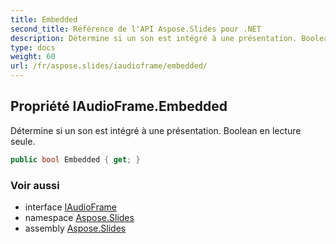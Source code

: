 ```yaml
---
title: Embedded
second_title: Référence de l'API Aspose.Slides pour .NET
description: Détermine si un son est intégré à une présentation. Boolean en lecture seule.
type: docs
weight: 60
url: /fr/aspose.slides/iaudioframe/embedded/
---
```


## Propriété IAudioFrame.Embedded

Détermine si un son est intégré à une présentation. Boolean en lecture seule.

```csharp
public bool Embedded { get; }
```

### Voir aussi

* interface [IAudioFrame](../../iaudioframe)
* namespace [Aspose.Slides](../../iaudioframe)
* assembly [Aspose.Slides](../../../)

<!-- DO NOT EDIT: généré par xmldocmd pour Aspose.Slides.dll -->